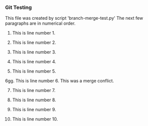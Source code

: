 
### Git Testing

This file was created by script 'branch-merge-test.py'
The next few paragraphs are in numerical order.

1. This is line number 1.

2. This is line number 2.

3. This is line number 3.

4. This is line number 4.

5. This is line number 5.

6gg. This is line number 6.  This was a merge conflict.

7. This is line number 7.

8. This is line number 8.

9. This is line number 9.

10. This is line number 10.
